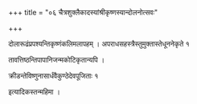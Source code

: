 +++
title = "०६ चैत्रशुक्लैकादस्यांश्रीकृष्णस्यान्दोलनोत्सवः"

+++

दोलारूढंप्रपश्यन्तिकृष्णंकलिमलापहम् । अपराधसहस्त्रैस्तुमुक्तास्तेधूननेकृते १

तावत्तिष्ठन्तिपापानिजन्मकोटिकृतान्यपि ।

क्रीडन्तेविष्णुनासार्धंवैकुण्ठेदेवपूजिताः १

इत्यादिकस्तन्महिमा ।
